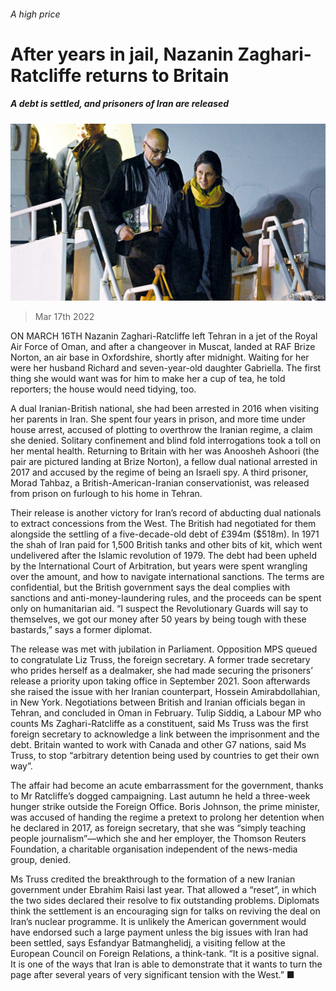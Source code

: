 ###### A high price

# After years in jail, Nazanin Zaghari-Ratcliffe returns to Britain 

##### A debt is settled, and prisoners of Iran are released 

![image](images/20220319_BRP007_0.jpg) 

> Mar 17th 2022 

ON MARCH 16TH Nazanin Zaghari-Ratcliffe left Tehran in a jet of the Royal Air Force of Oman, and after a changeover in Muscat, landed at RAF Brize Norton, an air base in Oxfordshire, shortly after midnight. Waiting for her were her husband Richard and seven-year-old daughter Gabriella. The first thing she would want was for him to make her a cup of tea, he told reporters; the house would need tidying, too.

A dual Iranian-British national, she had been arrested in 2016 when visiting her parents in Iran. She spent four years in prison, and more time under house arrest, accused of plotting to overthrow the Iranian regime, a claim she denied. Solitary confinement and blind fold interrogations took a toll on her mental health. Returning to Britain with her was Anoosheh Ashoori (the pair are pictured landing at Brize Norton), a fellow dual national arrested in 2017 and accused by the regime of being an Israeli spy. A third prisoner, Morad Tahbaz, a British-American-Iranian conservationist, was released from prison on furlough to his home in Tehran.


Their release is another victory for Iran’s record of abducting dual nationals to extract concessions from the West. The British had negotiated for them alongside the settling of a five-decade-old debt of £394m ($518m). In 1971 the shah of Iran paid for 1,500 British tanks and other bits of kit, which went undelivered after the Islamic revolution of 1979. The debt had been upheld by the International Court of Arbitration, but years were spent wrangling over the amount, and how to navigate international sanctions. The terms are confidential, but the British government says the deal complies with sanctions and anti-money-laundering rules, and the proceeds can be spent only on humanitarian aid. “I suspect the Revolutionary Guards will say to themselves, we got our money after 50 years by being tough with these bastards,” says a former diplomat.

The release was met with jubilation in Parliament. Opposition MPS queued to congratulate Liz Truss, the foreign secretary. A former trade secretary who prides herself as a dealmaker, she had made securing the prisoners’ release a priority upon taking office in September 2021. Soon afterwards she raised the issue with her Iranian counterpart, Hossein Amirabdollahian, in New York. Negotiations between British and Iranian officials began in Tehran, and concluded in Oman in February. Tulip Siddiq, a Labour MP who counts Ms Zaghari-Ratcliffe as a constituent, said Ms Truss was the first foreign secretary to acknowledge a link between the imprisonment and the debt. Britain wanted to work with Canada and other G7 nations, said Ms Truss, to stop “arbitrary detention being used by countries to get their own way”.

The affair had become an acute embarrassment for the government, thanks to Mr Ratcliffe’s dogged campaigning. Last autumn he held a three-week hunger strike outside the Foreign Office. Boris Johnson, the prime minister, was accused of handing the regime a pretext to prolong her detention when he declared in 2017, as foreign secretary, that she was “simply teaching people journalism”—which she and her employer, the Thomson Reuters Foundation, a charitable organisation independent of the news-media group, denied.

Ms Truss credited the breakthrough to the formation of a new Iranian government under Ebrahim Raisi last year. That allowed a “reset”, in which the two sides declared their resolve to fix outstanding problems. Diplomats think the settlement is an encouraging sign for talks on reviving the deal on Iran’s nuclear programme. It is unlikely the American government would have endorsed such a large payment unless the big issues with Iran had been settled, says Esfandyar Batmanghelidj, a visiting fellow at the European Council on Foreign Relations, a think-tank. “It is a positive signal. It is one of the ways that Iran is able to demonstrate that it wants to turn the page after several years of very significant tension with the West.” ■

